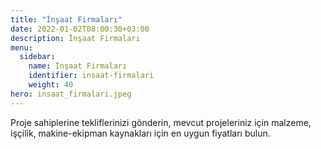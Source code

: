 ```yaml
---
title: "İnşaat Firmaları"
date: 2022-01-02T08:00:30+03:00
description: İnşaat Firmaları
menu:
  sidebar:
    name: İnşaat Firmaları
    identifier: insaat-firmalari
    weight: 40
hero: insaat_firmalari.jpeg
---
```

Proje sahiplerine tekliflerinizi gönderin, mevcut projeleriniz için malzeme, işçilik, makine-ekipman kaynakları için en uygun fiyatları bulun.